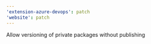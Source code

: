```yaml
---
'extension-azure-devops': patch
'website': patch
---
```


Allow versioning of private packages without publishing
